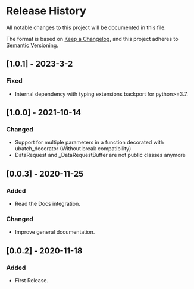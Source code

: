 # Release History

All notable changes to this project will be documented in this file.

The format is based on [Keep a Changelog](https://keepachangelog.com/en/1.0.0/),
and this project adheres to [Semantic Versioning](https://semver.org/spec/v2.0.0.html).

## [1.0.1] - 2023-3-2

### Fixed

- Internal dependency with typing extensions backport for python>=3.7.

## [1.0.0] - 2021-10-14

### Changed

- Support for multiple parameters in a function decorated with ubatch_decorator
(Without break compatibility)
- DataRequest and _DataRequestBuffer are not public classes anymore

## [0.0.3] - 2020-11-25

### Added

- Read the Docs integration.

### Changed

- Improve general documentation.

## [0.0.2] - 2020-11-18

### Added

- First Release.
